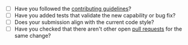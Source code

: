 <!-- Use [x] to mark item done, or just click the checkboxes with device pointer -->

- [ ] Have you followed the [contributing guidelines](CONTRIBUTING.md)?
- [ ] Have you added tests that validate the new capability or bug fix?
- [ ] Does your submission align with the current code style?
- [ ] Have you checked that there aren't other open [pull requests](https://github.com/nirmato/nirmato-ollama/pulls) for the same change?
